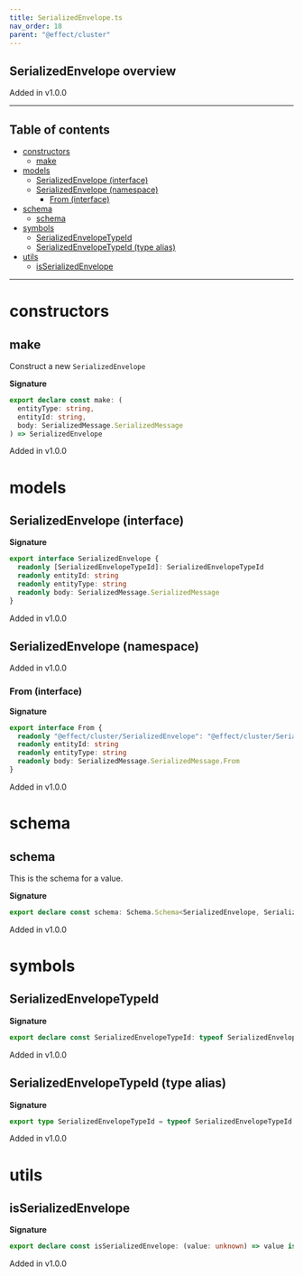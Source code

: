 ```yaml
---
title: SerializedEnvelope.ts
nav_order: 18
parent: "@effect/cluster"
---
```


## SerializedEnvelope overview

Added in v1.0.0

---

<h2 class="text-delta">Table of contents</h2>

- [constructors](#constructors)
  - [make](#make)
- [models](#models)
  - [SerializedEnvelope (interface)](#serializedenvelope-interface)
  - [SerializedEnvelope (namespace)](#serializedenvelope-namespace)
    - [From (interface)](#from-interface)
- [schema](#schema)
  - [schema](#schema-1)
- [symbols](#symbols)
  - [SerializedEnvelopeTypeId](#serializedenvelopetypeid)
  - [SerializedEnvelopeTypeId (type alias)](#serializedenvelopetypeid-type-alias)
- [utils](#utils)
  - [isSerializedEnvelope](#isserializedenvelope)

---

# constructors

## make

Construct a new `SerializedEnvelope`

**Signature**

```ts
export declare const make: (
  entityType: string,
  entityId: string,
  body: SerializedMessage.SerializedMessage
) => SerializedEnvelope
```

Added in v1.0.0

# models

## SerializedEnvelope (interface)

**Signature**

```ts
export interface SerializedEnvelope {
  readonly [SerializedEnvelopeTypeId]: SerializedEnvelopeTypeId
  readonly entityId: string
  readonly entityType: string
  readonly body: SerializedMessage.SerializedMessage
}
```

Added in v1.0.0

## SerializedEnvelope (namespace)

Added in v1.0.0

### From (interface)

**Signature**

```ts
export interface From {
  readonly "@effect/cluster/SerializedEnvelope": "@effect/cluster/SerializedEnvelope"
  readonly entityId: string
  readonly entityType: string
  readonly body: SerializedMessage.SerializedMessage.From
}
```

Added in v1.0.0

# schema

## schema

This is the schema for a value.

**Signature**

```ts
export declare const schema: Schema.Schema<SerializedEnvelope, SerializedEnvelope.From, never>
```

Added in v1.0.0

# symbols

## SerializedEnvelopeTypeId

**Signature**

```ts
export declare const SerializedEnvelopeTypeId: typeof SerializedEnvelopeTypeId
```

Added in v1.0.0

## SerializedEnvelopeTypeId (type alias)

**Signature**

```ts
export type SerializedEnvelopeTypeId = typeof SerializedEnvelopeTypeId
```

Added in v1.0.0

# utils

## isSerializedEnvelope

**Signature**

```ts
export declare const isSerializedEnvelope: (value: unknown) => value is SerializedEnvelope
```

Added in v1.0.0
